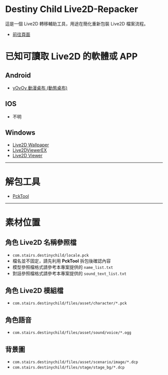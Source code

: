 # Destiny Child Live2D-Repacker

這是一個 Live2D 轉移輔助工具，用途在簡化重新包裝 Live2D 檔案流程。

- [前往頁面](https://byyuurin.github.io/DestinyChild-Live2D-Repacker/)

# 已知可讀取 Live2D 的軟體或 APP

## Android

- [yOvOy 動漫桌布 (動態桌布)](https://play.google.com/store/apps/details?id=mobi.ovoy.iwp)

## IOS

- 不明

## Windows

- [Live2D Wallpaper](https://pastebin.com/ekEA4Zh7)
- [Live2DViewerEX](https://store.steampowered.com/app/616720/Live2DViewerEX/)
- [Live2D Viewer](http://www.live2d.com/usermanual/cubism2_cn/tools/live2d-viewer.html)

---

# 解包工具

- [PckTool](https://bitbucket.org/tsanie/pcktool)

---

# 素材位置

## 角色 Live2D 名稱參照檔

- `com.stairs.destinychild/locale.pck`
- 檔名並不固定，請先利用 **PckTool** 拆包後確認內容
- 模型參照檔格式請參考本專案提供的 `name_list.txt`
- 對話參照檔格式請參考本專案提供的 `sound_text_list.txt`

## 角色 Live2D 模組檔

- `com.stairs.destinychild/files/asset/character/*.pck`

## 角色語音

- `com.stairs.destinychild/files/asset/sound/voice/*.ogg`

## 背景圖

- `com.stairs.destinychild/files/asset/scenario/image/*.dcp`
- `com.stairs.destinychild/files/stage/stage_bg/*.dcp`
